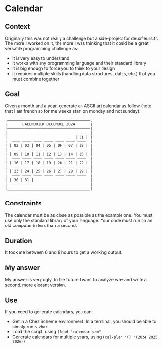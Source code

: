# Calendar


## Context

Originally this was not really a challenge
but a side-project for deuxfleurs.fr.
The more I worked on it, the more
I was thinking that it could be a great versatile programming challenge
as:
  - it is very easy to understand
  - it works with any programming language and their standard library
  - it is big enough to force you to think to your design
  - it requires multiple skills (handling data structures, dates, etc.) that you must combine together

## Goal

Given a month and a year, generate an ASCII art calendar as follow (note that I am french so for me weeks start on monday and not sunday):

```
.——————————————————————————————————————.
|       CALENDRIER DÉCEMBRE 2024       |
|——————————————————————————————————————|
|                                ————  |
|                               | 01 | |
|  ———— ———— ———— ———— ———— ———— ————  |
| | 02 | 03 | 04 | 05 | 06 | 07 | 08 | |
|  ———— ———— ———— ———— ———— ———— ————  |
| | 09 | 10 | 11 | 12 | 13 | 14 | 15 | |
|  ———— ———— ———— ———— ———— ———— ————  |
| | 16 | 17 | 18 | 19 | 20 | 21 | 22 | |
|  ———— ———— ———— ———— ———— ———— ————  |
| | 23 | 24 | 25 | 26 | 27 | 28 | 29 | |
|  ———— ———— ———— ———— ———— ———— ————  |
| | 30 | 31 |                          |
|  ———— ————                           |
|______________________________________|
```

## Constraints

The calendar must be as close as possible as the example one.
You must use only the standard library of your language.
Your code must run on an old computer in less than a second.

## Duration

It took me between 6 and 8 hours to get a working output.

## My answer

My answer is very ugly.
In the future I want to analyze why and write a second,
more elegant version.

## Use

If you need to generate calendars, you can :
- Get in a Chez Scheme environment. In a terminal, you should be able to simply run `$ chez`
- Load the script, using `(load "calendar.scm")`
- Generate calendars for multiple years, using `(cal-plan '() '(2024 2025 2026))`

